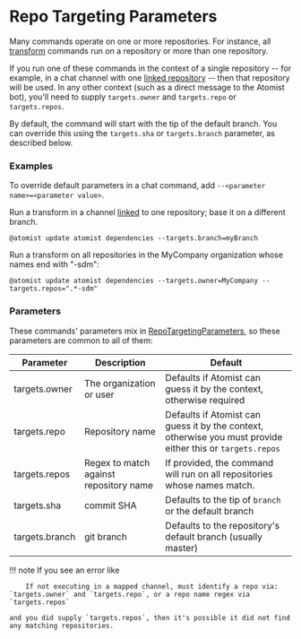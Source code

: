 # Repo Targeting Parameters

Many commands operate on one or more repositories. For instance, all 
[transform](transform.md) commands run on a repository or more than one repository.

If you run one of these commands in the context of a single repository -- for example, in a chat channel with one [linked repository]() -- then that repository
will be used. In any other context (such as a direct message to the Atomist bot),
you'll need to supply `targets.owner` and `targets.repo` or `targets.repos`.

By default, the command will start with the tip of the default branch. You can override this using the `targets.sha` or `targets.branch` parameter, as described below.

### Examples

To override default parameters in a chat command, add `--<parameter name>=<parameter value>`.

Run a transform in a channel [linked](../user/lifecycle.md#linked-channels) to one repository; base it on a different branch.

```text
@atomist update atomist dependencies --targets.branch=myBranch
```

Run a transform on all repositories in the MyCompany organization whose names end with "-sdm":

```text
@atomist update atomist dependencies --targets.owner=MyCompany --targets.repos=".*-sdm"
```


### Parameters


These commands' parameters mix in [RepoTargetingParameters](https://atomist.github.io/sdm/interfaces/_lib_api_helper_machine_repotargetingparameters_.repotargetingparameters.html), so these parameters are common to all of them:

| Parameter | Description | Default |
|-----------|-------------|---------|
| targets.owner | The organization or user | Defaults if Atomist can guess it by the context, otherwise required |
| targets.repo | Repository name | Defaults if Atomist can guess it by the context, otherwise you must provide either this or `targets.repos` |
| targets.repos | Regex to match against repository name | If provided, the command will run on all repositories whose names match. |
| targets.sha | commit SHA | Defaults to the tip of `branch` or the default branch |
| targets.branch | git branch | Defaults to the repository's default branch (usually master) |

!!! note
    If you see an error like

        If not executing in a mapped channel, must identify a repo via: `targets.owner` and `targets.repo`, or a repo name regex via `targets.repos`

    and you did supply `targets.repos`, then it's possible it did not find any matching repositories.

